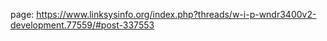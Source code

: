 page: https://www.linksysinfo.org/index.php?threads/w-i-p-wndr3400v2-development.77559/#post-337553
